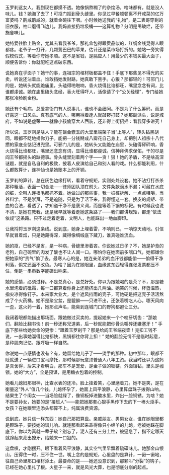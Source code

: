 玉罗刹这女人，我到现在都摸不透。她像锅熬糊了的杂烩汤，啥味都有，就是没人味儿。钱？她海了去了！可抠门抠到骨头缝里。你见过早餐顿顿离不开咸菜的亿万富婆吗？齁咸齁咸的，就着金碗往下咽。小时候她送我的“礼物”，是二表哥穿剩的旧衣服，袖口磨得飞边儿，我妈直接扔垃圾桶——这算礼物？分明是甩破烂，还带施舍味儿。

她特爱往脸上贴金，尤其去看我爷爷。那礼盒包得跟贡品似的，红绸金线晃得人眼都疼。老爷子一打开，几颗蔫巴巴的苹果，估计还是菜市场打折的。她站一旁笑得假模假式，等着你夸她孝顺。这不是省钱，是膈应人！用最少的本钱买最大面子，顺便告诉你：你就配吃这点破东西。

说她真在乎面子？她干的事，连祖宗的棺材板都盖不住！手底下那些见不得光的买卖，听说还沾着血。谁敢挡她发财路，她真敢下黑手。心狠？那都轻的！可邪门儿的是，她转头就能跪庙里，头磕得啪啪响，香火烧得比谁都旺，嘴里念念有词，比谁都虔诚。她在庙里磕头念经，香火旺得吓人，活像请了个“公关经理”，专门给她那张冷脸刷金粉。

她还有个毛病，总爱拿衙门有人说事儿，谁也不会细问。不是为了什么筹码，而是好露这一口风头。真有底气的人，哪用得着逢人就敲锣打鼓？她那副派头，说是城府，不如说是虚荣——就像小孩偷穿大人西装，还非得上街招摇：看我穿多讲究！

所以说，玉罗刹是啥人？能在镶金嵌玉的大堂里端架子当“上等人”，转头钻黑胡同，眼都不眨地捅你刀子。能把一分钱掰成八瓣花自己身上，却把别人祖宗十八代攒的家底全惦记进兜里。可邪门儿的是，她转头又能跪在庙里，头磕得砰砰响，香火烧得比谁都旺，嘴里还念念有词，显得比谁都虔诚。信神拜佛求保佑，干的尽是阎王爷都摇头的缺德事。骨头缝里刻着两个字——贪！狠！她的矛盾，不是啥高深谜题，就是自私自利的极致，披着人皮演给自己和别人看的戏。什么都能利用，什么都敢算计，连神仙也是她账本上的开销。

玉罗刹的算计，总在灰色边缘打转，看着守规矩，实则处处设套。她不沾打打杀杀那种粗活，表面一切合法——律师团队顶在前头，文件条款滴水不漏；可藏在水底的脏，全叫人连根毛都抓不着。她做过的那些事，我一桩桩拆解、一点点咀嚼，当养料学。不是崇拜，不是追随，只是为了活下来，我得懂这一套。换皮的规矩、带血的合法，看透了，才知道干净不是褒义词，而是等着下锅的标靶。有时候我也说不清，是她在教我，还是我早就等着走她这条路了——我们都讲规矩，都走“依法依规”这条路。只不过走着走着，文明人，也能踩出一地血脚印。

让我捋捋玉罗刹这条线。说到底，她身上埋着雷，不响则已，一响惊天动地。引信早就冒着烟，只是她藏得深，藏得像绸缎底下藏刀，谁真碰谁流血。

她的抠，已经不是省，是一种病，骨缝里渗着吝。你说她过日子？不，她是护食的老狗，自己碗里的肉发了酸也不让人闻一口。哪怕你在她面前多喘口气，她都嫌你把她家的“贵气”偷了去。最寒人心的是，她连亲弟弟的血汗钱都能偷——偷得干净利落，偷完还面不改色。为啥？因为在她眼里，血缘这东西轻得连张发票都压不住，倒是一串串数字能砸出响来。

她的感情，必须过秤。不是兑真心，是兑好处。你以为跟她喝的是茶？不，那是糖水里泡着的砒霜，每一口都算着你身上还能挤出几两油。她笑的时候，杯盏温热，指尖凉得像钉子。本来家大业大，是个遮风挡雨的壳子，可她硬是把这壳子活活熬成了个火药桶。她不是聚宝盆，是貔貅——只进不出，还张着嘴吃人心。哪天风向一歪，这火药一着，她那点声名，能臭到连城门口的野狗都避让三分。

我闭着眼都能描出那场面。跟她做过买卖的，提起她来一个个咬牙切齿：“那娘们，翻脸比翻书快！前一秒还称兄道弟，后一秒就能把你骨头嚼碎还嫌塞牙！” 手底下那些给她卖命的更惨：“跟着玉罗刹干？那是给阎王爷端夜壶！克扣工钱不说，一出事她溜得比鬼都快，黑锅都往你背上扣！” 她的翻脸无情不是临时起意，是种肌肉记忆，跟呼吸一样自然。

你说她一点感情也没有？有，她留给她儿子了——烫手的那种。初中那年，眼都不眨就送了一辆进口宝马摩托，那时候那玩意顶普通人八年工资。我当时还以为这妈是真舍得，后来才看明白，那车不是宠爱，是金子做的锁链，外面镶钻，里头是枷锁。她的“大方”，全是预谋，是用糖衣包着的控制。

她看儿媳妇那眼神，比查水表的还冷。脸上挂着笑，心里磨着刀。她不是笑，是在衡量这“外人”值几个钱。儿媳怀孕了，她面上风平浪静，心里算盘珠子拨得山响。结果生了个闺女——当场脸就绿了，像铜板掉进酸水里，炸出一脸铜锈。为啥？她不是要孙女，她要的是“接班人”——能把她那套心狠手黑传下去的下一棒火炬手。女孩？在她眼里连添头都算不上，纯属浪费资源。

说到底，她只信一样东西：她自己那把算盘。亲戚朋友、男男女女，谁在她眼里都是颗珠子，要按她的谱儿响。就连那看起来乖得像只小绵羊的儿媳，老被她踩在脚底下，你以为真就一辈子软？别忘了，泥人还有三分土性，被逼急了，指不定哪天就蹿起来亮出獠牙，给她来一口狠的。

这盘棋，才刚摆开。眼下看着风平浪静，其实空气里早飘着硫磺味儿。她那金山银山，压得住一时，压不住一世。嘴上念的是规矩，心里盘的是算计，一锹一锹地，往自己命里那口棺材添土。最要命的是——她还没意识到，那颗叫“分裂”的钩子，已经在她心里扎了根。火星子一来，就是风光大葬，也是彻底分崩的起点。
